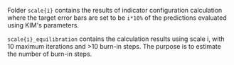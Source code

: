Folder `scale{i}` contains the results of indicator configuration calculation
where the target error bars are set to be `i*10%` of the predictions evaluated
using KIM's parameters.

`scale{i}_equilibration` contains the calculation results using scale i, with 10 maximum
iterations and >10 burn-in steps. The purpose is to estimate the number of burn-in steps.
